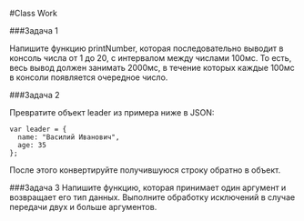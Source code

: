#Class Work 

###Задача 1 

Напишите функцию printNumber, которая последовательно выводит в
консоль числа от 1 до 20, с интервалом между числами 100мс.
То есть, весь вывод должен занимать 2000мс,
в течение которых каждые 100мс в консоли появляется очередное число.

###Задача 2 

Превратите объект leader из примера ниже в JSON:
```
var leader = {
  name: "Василий Иванович",
  age: 35
};
``` 
После этого конвертируйте получившуюся строку обратно в объект.

###Задача 3
Напишите функцию, которая принимает один аргумент и возвращает его тип данных. 
Выполните обработку исключений в случае передачи двух и больше аргументов.